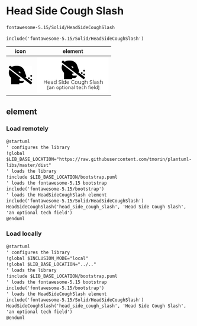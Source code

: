 # Head Side Cough Slash

```text
fontawesome-5.15/Solid/HeadSideCoughSlash
```

```text
include('fontawesome-5.15/Solid/HeadSideCoughSlash')
```

|icon|element|
|---|---|
|![](HeadSideCoughSlash.png)|![](HeadSideCoughSlash.element.png)|



## element
### Load remotely
```plantuml
@startuml
' configures the library
!global $LIB_BASE_LOCATION="https://raw.githubusercontent.com/tmorin/plantuml-libs/master/dist"
' loads the library
!include $LIB_BASE_LOCATION/bootstrap.puml
' loads the fontawesome-5.15 bootstrap
include('fontawesome-5.15/bootstrap')
' loads the HeadSideCoughSlash element
include('fontawesome-5.15/Solid/HeadSideCoughSlash')
HeadSideCoughSlash('head_side_cough_slash', 'Head Side Cough Slash', 'an optional tech field')
@enduml
```
### Load locally
```plantuml
@startuml
' configures the library
!global $INCLUSION_MODE="local"
!global $LIB_BASE_LOCATION="../.."
' loads the library
!include $LIB_BASE_LOCATION/bootstrap.puml
' loads the fontawesome-5.15 bootstrap
include('fontawesome-5.15/bootstrap')
' loads the HeadSideCoughSlash element
include('fontawesome-5.15/Solid/HeadSideCoughSlash')
HeadSideCoughSlash('head_side_cough_slash', 'Head Side Cough Slash', 'an optional tech field')
@enduml
```


